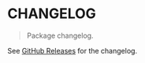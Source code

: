 # CHANGELOG

> Package changelog.

See [GitHub Releases](https://github.com/stdlib-js/ndarray/ctor/releases) for the changelog.